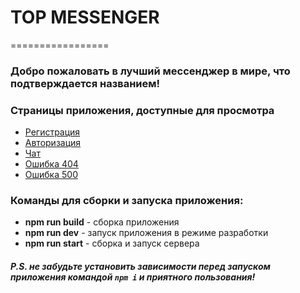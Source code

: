 # TOP MESSENGER

=================

### Добро пожаловать в лучший мессенджер в мире, что подтверждается названием!

### Страницы приложения, доступные для просмотра

- [Регистрация](https://top-messenger.netlify.app/?page=register)
- [Авторизация](https://top-messenger.netlify.app/?page=login)
- [Чат](https://top-messenger.netlify.app/?page=chat)
- [Ошибка 404](https://top-messenger.netlify.app/?page=error404)
- [Ошибка 500](https://top-messenger.netlify.app/?page=error500)

### Команды для сборки и запуска приложения:

- **npm run build** - сборка приложения
- **npm run dev** - запуск приложения в режиме разработки
- **npm run start** - сборка и запуск сервера

##### P.S. не забудьте установить зависимости перед запуском приложения командой `npm i` и приятного пользования!
